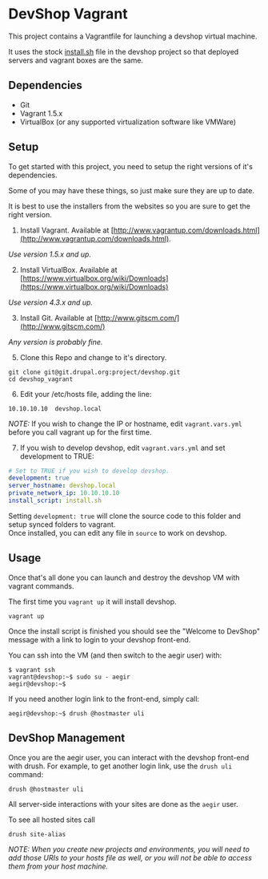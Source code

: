 DevShop Vagrant
===============

This project contains a Vagrantfile for launching a devshop virtual machine.

It uses the stock [install.sh](https://github.com/drupalprojects/devshop/blob/6.x-1.x/install.sh)
file in the devshop project so that deployed servers and vagrant boxes are the same.

Dependencies
------------

- Git
- Vagrant 1.5.x
- VirtualBox (or any supported virtualization software like VMWare)

Setup
-----

To get started with this project, you need to setup the right versions of it's dependencies.

Some of you may have these things, so just make sure they are up to date.

It is best to use the installers from the websites so you are sure to get the right version.


1. Install Vagrant.
  Available at [http://www.vagrantup.com/downloads.html](http://www.vagrantup.com/downloads.html).
  
  *Use version 1.5.x and up.*

2. Install VirtualBox.
  Available at [https://www.virtualbox.org/wiki/Downloads](https://www.virtualbox.org/wiki/Downloads)
  
  *Use version 4.3.x and up.*

3. Install Git.
  Available at [http://www.gitscm.com/](http://www.gitscm.com/)

  *Any version is probably fine.*

5. Clone this Repo and change to it's directory.

  ```
  git clone git@git.drupal.org:project/devshop.git
  cd devshop_vagrant
  ```
  
6. Edit your /etc/hosts file, adding the line:
  
  ```
  10.10.10.10  devshop.local
  ```
  
  *NOTE:* If you wish to change the IP or hostname, edit `vagrant.vars.yml` before you call vagrant up for the first time.

7. If you wish to develop devshop, edit `vagrant.vars.yml` and set development to TRUE:

  ```yml
  # Set to TRUE if you wish to develop devshop.
  development: true
  server_hostname: devshop.local
  private_network_ip: 10.10.10.10
  install_script: install.sh
  ```

  Setting `development: true` will clone the source code to this folder and setup synced folders to vagrant.  
  Once installed, you can edit any file in `source` to work on devshop.

Usage
-----

Once that's all done you can launch and destroy the devshop VM with vagrant commands.

The first time you `vagrant up` it will install devshop. 

  ```
  vagrant up
  ```
  
Once the install script is finished you should see the "Welcome to DevShop" message with a link to login to your 
devshop front-end.
  
You can ssh into the VM (and then switch to the aegir user) with:

  ```
  $ vagrant ssh
  vagrant@devshop:~$ sudo su - aegir
  aegir@devshop:~$ 
  ```
  
If you need another login link to the front-end, simply call:

  ```
  aegir@devshop:~$ drush @hostmaster uli
  ```

DevShop Management
------------------

  Once you are the aegir user, you can interact with the devshop front-end with drush.  For example, 
  to get another login link, use the `drush uli` command:
  ```
  drush @hostmaster uli
  ```
  All server-side interactions with your sites are done as the `aegir` user.
  
  To see all hosted sites call 
  ```
  drush site-alias
  ```
  
*NOTE: When you create new projects and environments, you will need to add those URIs to your 
hosts file as well, or you will not be able to access them from your host machine.*

